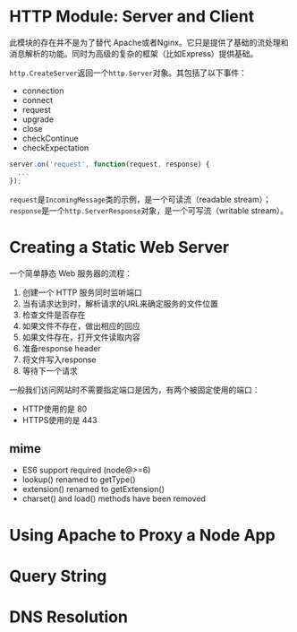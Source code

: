 # HTTP Module: Server and Client
此模块的存在并不是为了替代 Apache或者Nginx。它只是提供了基础的流处理和消息解析的功能。同时为高级的复杂的框架（比如Express）提供基础。

`http.CreateServer`返回一个`http.Server`对象。其包括了以下事件：
- connection
- connect
- request
- upgrade
- close
- checkContinue
- checkExpectation

```js
server.on('request', function(request, response) {
  ...
});
```
`request`是`IncomingMessage`类的示例，是一个可读流（readable stream）；`response`是一个`http.ServerResponse`对象，是一个可写流（writable stream）。


# Creating a Static Web Server
一个简单静态 Web 服务器的流程：
1. 创建一个 HTTP 服务同时监听端口
2. 当有请求达到时，解析请求的URL来确定服务的文件位置
3. 检查文件是否存在
4. 如果文件不存在，做出相应的回应
5. 如果文件存在，打开文件读取内容
6. 准备response header
7. 将文件写入response
8. 等待下一个请求


一般我们访问网站时不需要指定端口是因为，有两个被固定使用的端口：
- HTTP使用的是 80
- HTTPS使用的是 443

## mime
- ES6 support required (node@>=6)
- lookup() renamed to getType()
- extension() renamed to getExtension()
- charset() and load() methods have been removed


# Using Apache to Proxy a Node App



# Query String



# DNS Resolution